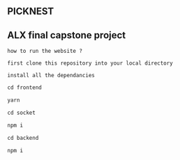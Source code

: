 ## PICKNEST

## ALX final capstone project

`how to run the website ?`

`first clone this repository into your local directory`

`install all the dependancies`

```css
cd frontend
```
```css
yarn
```

```css
cd socket
```
```css
npm i
```

```css
cd backend
```

```css
npm i
```